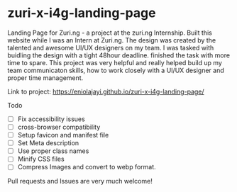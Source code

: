 # zuri-x-i4g-landing-page
Landing Page for Zuri.ng - a project at the zuri.ng Internship.
Built this website while I was an Intern at Zuri.ng. 
The design was created by the talented and awesome UI/UX designers on my team. 
I was tasked with buidling the design with a tight 48hour deadline. finished the task with more time to spare.
This project was very helpful and really helped build up my team communicaton skills, how to work closely with a UI/UX designer and proper time management.

Link to project: https://eniolajayi.github.io/zuri-x-i4g-landing-page/

Todo
- [ ] Fix accessibility issues
- [ ] cross-browser compatibility
- [ ] Setup favicon and manifest file
- [ ] Set Meta description
- [ ] Use proper class names
- [ ] Minify CSS files
- [ ] Compress Images and convert to webp format.

Pull requests and Issues are very much welcome!
